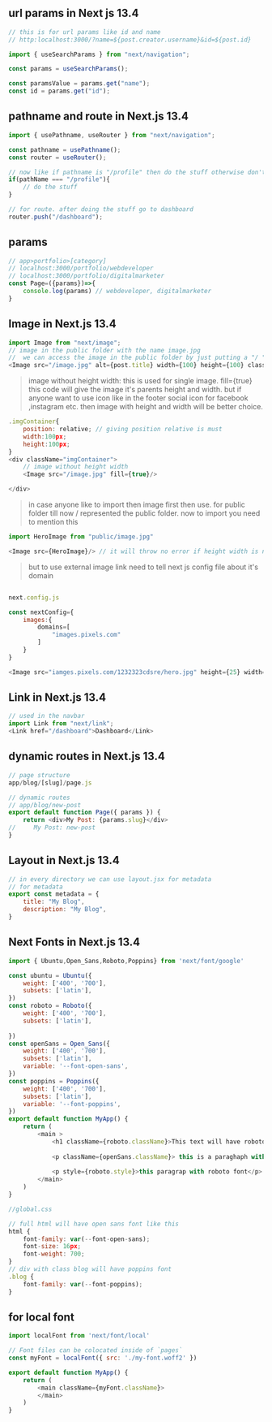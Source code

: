 ## url params in Next js 13.4

```js
// this is for url params like id and name
// http:localhost:3000/?name=${post.creator.username}&id=${post.id}

import { useSearchParams } from "next/navigation";

const params = useSearchParams();

const paramsValue = params.get("name");
const id = params.get("id");
```

## pathname and route in Next.js 13.4

```js
import { usePathname, useRouter } from "next/navigation";

const pathname = usePathname();
const router = useRouter();

// now like if pathname is "/profile" then do the stuff otherwise don't
if(pathName === "/profile"){
    // do the stuff
}

// for route. after doing the stuff go to dashboard
router.push("/dashboard");

```
## params 
```js
// app>portfolio>[category]
// localhost:3000/portfolio/webdeveloper
// localhost:3000/portfolio/digitalmarketer
const Page=({params})=>{
    console.log(params) // webdeveloper, digitalmarketer
}
```
## Image in Next.js 13.4

```js
import Image from "next/image";
// image in the public folder with the name image.jpg
//  we can access the image in the public folder by just putting a "/ " infront of the image name. because "/" refers to the public folder by default
<Image src="/image.jpg" alt={post.title} width={100} height={100} className="rounded-lg"/>
```
> image without height width:
> this is used for single image. fill={true}
> this code will give the image it's parents height and width.
> but if anyone want to use icon like in the footer social icon for facebook ,instagram etc. then image with height and width will be better choice.

```js
.imgContainer{
    position: relative; // giving position relative is must
    width:100px;
    height:100px;
}
<div className="imgContainer">
    // image without height width
    <Image src="/image.jpg" fill={true}/>

</div>
```
> in case anyone like to import then image first then use.
> for public folder till now / represented the public folder. now to import you need to mention this 

```js
import HeroImage from "public/image.jpg"

<Image src={HeroImage}/> // it will throw no error if height width is not given
```

> but to use external image link need to tell next js config file about it's domain

```js

next.config.js

const nextConfig={
    images:{
        domains=[
            "images.pixels.com"
        ]
    }
}

<Image src="iamges.pixels.com/1232323cdsre/hero.jpg" height={25} width={25}/>
```

## Link in Next.js 13.4

```js
// used in the navbar
import Link from "next/link";
<Link href="/dashboard">Dashboard</Link>

```

## dynamic routes in Next.js 13.4

```js
// page structure
app/blog/[slug]/page.js

// dynamic routes
// app/blog/new-post
export default function Page({ params }) {
    return <div>My Post: {params.slug}</div>
//     My Post: new-post
}
```

## Layout in Next.js 13.4

```js
// in every directory we can use layout.jsx for metadata
// for metadata
export const metadata = {
    title: "My Blog",
    description: "My Blog",
}
```

## Next Fonts in Next.js 13.4
 
```js
import { Ubuntu,Open_Sans,Roboto,Poppins} from 'next/font/google'

const ubuntu = Ubuntu({
    weight: ['400', '700'],
    subsets: ['latin'],
})
const roboto = Roboto({
    weight: ['400', '700'],
    subsets: ['latin'],
    
})
const openSans = Open_Sans({
    weight: ['400', '700'],
    subsets: ['latin'],
    variable: '--font-open-sans',
})
const poppins = Poppins({
    weight: ['400', '700'],
    subsets: ['latin'],
    variable: '--font-poppins',
})
export default function MyApp() {
    return (
        <main >
            <h1 className={roboto.className}>This text will have roboto font</h1>
            
            <p className={openSans.className}> this is a paraghaph with open sans font</p>
            
            <p style={roboto.style}>this paragrap with roboto font</p>
        </main>
    )
}

//global.css

// full html will have open sans font like this
html {
    font-family: var(--font-open-sans);
    font-size: 16px;
    font-weight: 700;
}
// div with class blog will have poppins font
.blog {
    font-family: var(--font-poppins);
}
```

## for local font
```js
import localFont from 'next/font/local'

// Font files can be colocated inside of `pages`
const myFont = localFont({ src: './my-font.woff2' })

export default function MyApp() {
    return (
        <main className={myFont.className}>
        </main>
    )
}

```